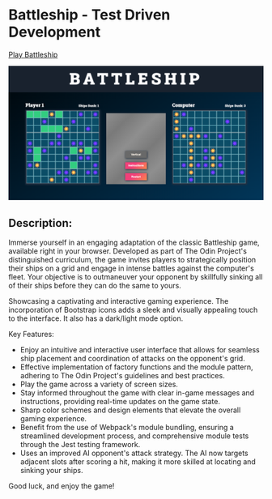 # Battleship - Test Driven Development

[Play Battleship](https://battleship-boom.pages.dev/)

![Battleship Screenshot](./src/images/battleship-screenshot.png)

## Description:

Immerse yourself in an engaging adaptation of the classic Battleship game, available right in your browser. Developed as part of The Odin Project's distinguished curriculum, the game invites players to strategically position their ships on a grid and engage in intense battles against the computer's fleet. Your objective is to outmaneuver your opponent by skillfully sinking all of their ships before they can do the same to yours.

Showcasing a captivating and interactive gaming experience. The incorporation of Bootstrap icons adds a sleek and visually appealing touch to the interface. It also has a dark/light mode option.

Key Features:

- Enjoy an intuitive and interactive user interface that allows for seamless ship placement and coordination of attacks on the opponent's grid.
- Effective implementation of factory functions and the module pattern, adhering to The Odin Project's guidelines and best practices.
- Play the game across a variety of screen sizes.
- Stay informed throughout the game with clear in-game messages and instructions, providing real-time updates on the game state.
- Sharp color schemes and design elements that elevate the overall gaming experience.
- Benefit from the use of Webpack's module bundling, ensuring a streamlined development process, and comprehensive module tests through the Jest testing framework.
- Uses an improved AI opponent's attack strategy. The AI now targets adjacent slots after scoring a hit, making it more skilled at locating and sinking your ships.

Good luck, and enjoy the game!
